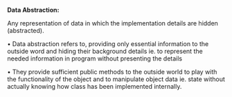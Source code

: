 **Data Abstraction:**
 
Any representation of data in which the implementation details are hidden (abstracted).

• Data abstraction refers to, providing only essential information to the outside word and hiding their background details
ie. to represent the needed information in program without presenting the details

• They provide sufficient public methods to the outside world to play
with the functionality of the object and to manipulate object data
ie. state without actually knowing how class has been implemented internally.